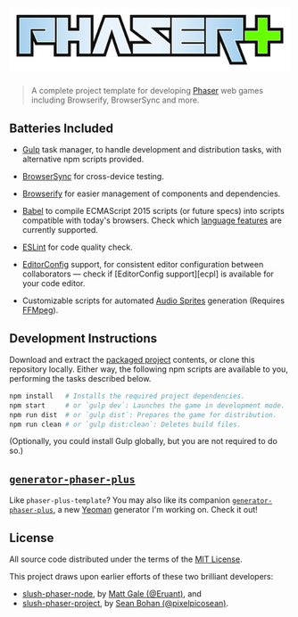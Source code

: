 ![Phaser Plus Template](logo.png)
=================================

>   A complete project template for developing [Phaser][phsr] web games
>   including Browserify, BrowserSync and more.


Batteries Included
------------------

*   [Gulp][gulp] task manager, to handle development and distribution tasks,
    with alternative npm scripts provided.

*   [BrowserSync][bsnc] for cross-device testing.

*   [Browserify][brsy] for easier management of components and dependencies.

*   [Babel][babl] to compile ECMAScript 2015 scripts (or future specs) into
    scripts compatible with today's browsers. Check which [language
    features][feat] are currently supported.

*   [ESLint][eslt] for code quality check.

*   [EditorConfig][edcf] support, for consistent editor configuration between
    collaborators — check if [EditorConfig support][ecpl] is available for your
    code editor.

*   Customizable scripts for automated [Audio Sprites][ausp] generation
    (Requires [FFMpeg][ffmp]).


Development Instructions
------------------------

Download and extract the [packaged project][dwld] contents, or clone this
repository locally. Either way, the following npm scripts are available to you,
performing the tasks described below.

```sh
npm install   # Installs the required project dependencies.
npm start     # or `gulp dev`: Launches the game in development mode.
npm run dist  # or `gulp dist`: Prepares the game for distribution.
npm run clean # or `gulp dist:clean`: Deletes build files.
```

(Optionally, you could install Gulp globally, but you are not required to do
so.)


[`generator-phaser-plus`][gpp_]
-------------------------------

Like `phaser-plus-template`? You may also like its companion
[`generator-phaser-plus`][gpp_], a new [Yeoman][yomn] generator I'm working on.
Check it out!


License
-------

All source code distributed under the terms of the [MIT License](LICENSE).

This project draws upon earlier efforts of these two brilliant developers:

- [slush-phaser-node][sspn], by [Matt Gale (@Eruant)][matt], and
- [slush-phaser-project][sspp], by [Sean Bohan (@pixelpicosean)][ppsn].


<!-- Links -->

[phsr]: http://phaser.io/
[yomn]: http://yeoman.io/
[eslt]: http://eslint.org/
[gulp]: http://gulpjs.com/
[babl]: https://babeljs.io/
[brsy]: http://browserify.org/
[ffmp]: https://www.ffmpeg.org/
[edcf]: http://editorconfig.org/
[matt]: https://github.com/Eruant
[bsnc]: http://www.browsersync.io/
[ppsn]: https://github.com/pixelpicosean/
[feat]: https://babeljs.io/docs/learn-es2015/
[ausp]: https://github.com/tonistiigi/audiosprite
[sspn]: https://github.com/Eruant/slush-phaser-node
[gpp_]: https://github.com/rblopes/generator-phaser-plus
[sspp]: https://github.com/pixelpicosean/slush-phaser-project
[dwld]: https://github.com/rblopes/phaser-plus-template/archive/master.zip
